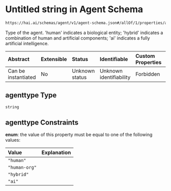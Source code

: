 # Untitled string in Agent Schema

```txt
https://hai.ai/schemas/agent/v1/agent-schema.json#/allOf/1/properties/agenttype
```

Type of the agent. 'human' indicates a biological entity; 'hybrid' indicates a combination of human and artificial components; 'ai' indicates a fully artificial intelligence.

| Abstract            | Extensible | Status         | Identifiable            | Custom Properties | Additional Properties | Access Restrictions | Defined In                                                                             |
| :------------------ | :--------- | :------------- | :---------------------- | :---------------- | :-------------------- | :------------------ | :------------------------------------------------------------------------------------- |
| Can be instantiated | No         | Unknown status | Unknown identifiability | Forbidden         | Allowed               | none                | [agent.schema.json\*](../../schemas/agent/v1/agent.schema.json "open original schema") |

## agenttype Type

`string`

## agenttype Constraints

**enum**: the value of this property must be equal to one of the following values:

| Value         | Explanation |
| :------------ | :---------- |
| `"human"`     |             |
| `"human-org"` |             |
| `"hybrid"`    |             |
| `"ai"`        |             |
